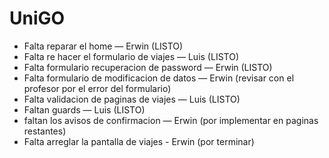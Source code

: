 # UniGO
- Falta reparar el home — Erwin (LISTO)
- Falta re hacer el formulario de viajes — Luis (LISTO)
- Falta formulario recuperacion de password — Erwin (LISTO)
- Falta formulario de modificacion de datos — Erwin (revisar con el profesor por el error del formulario)
- Falta validacion de paginas de viajes — Luis (LISTO)
- Faltan guards — Luis (LISTO)
- faltan los avisos de confirmacion — Erwin (por implementar en paginas restantes)
- Falta arreglar la pantalla de viajes - Erwin (por terminar)